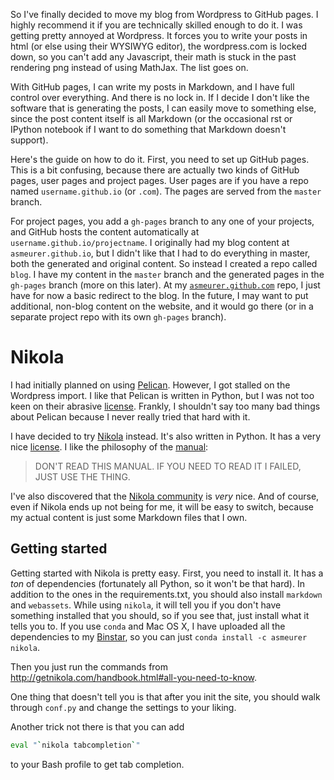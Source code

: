 So I've finally decided to move my blog from Wordpress to GitHub pages.  I
highly recommend it if you are technically skilled enough to do it. I was
getting pretty annoyed at Wordpress. It forces you to write your posts in
html (or else using their WYSIWYG editor), the wordpress.com is locked down,
so you can't add any Javascript, their math is stuck in the past rendering png
instead of using MathJax. The list goes on.

With GitHub pages, I can write my posts in Markdown, and I have full control
over everything. And there is no lock in. If I decide I don't like the
software that is generating the posts, I can easily move to something else,
since the post content itself is all Markdown (or the occasional rst or
IPython notebook if I want to do something that Markdown doesn't support).

Here's the guide on how to do it. First, you need to set up GitHub pages. This
is a bit confusing, because there are actually two kinds of GitHub pages, user
pages and project pages. User pages are if you have a repo named
`username.github.io` (or `.com`). The pages are served from the `master`
branch.

For project pages, you add a `gh-pages` branch to any one of your projects,
and GitHub hosts the content automatically at
`username.github.io/projectname`. I originally had my blog content at
`asmeurer.github.io`, but I didn't like that I had to do everything in master,
both the generated and original content. So instead I created a repo called
`blog`. I have my content in the `master` branch and the generated pages in
the `gh-pages` branch (more on this later). At my
[`asmeurer.github.com`](https://github.com/asmeurer/asmeurer.github.com) repo,
I just have for now a basic redirect to the blog. In the future, I may want to
put additional, non-blog content on the website, and it would go there (or in
a separate project repo with its own `gh-pages` branch).

# Nikola

I had initially planned on using
[Pelican](http://blog.getpelican.com/). However, I got stalled on the
Wordpress import. I like that Pelican is written in Python, but I was not too
keen on their abrasive
[license](https://github.com/getpelican/pelican/blob/master/LICENSE). Frankly,
I shouldn't say too many bad things about Pelican because I never really tried
that hard with it.

I have decided to try [Nikola](http://getnikola.com/) instead. It's also
written in Python. It has a very nice
[license](https://github.com/getnikola/nikola/blob/master/LICENSE.txt). I like
the philosophy of the [manual](http://getnikola.com/handbook.html):

> DON'T READ THIS MANUAL. IF YOU NEED TO READ IT I FAILED, JUST USE THE THING.

I've also discovered that the
[Nikola community](https://groups.google.com/forum/#!forum/nikola-discuss) is
*very* nice. And of course, even if Nikola ends up not being for me, it will
be easy to switch, because my actual content is just some Markdown files that
I own.

## Getting started

Getting started with Nikola is pretty easy. First, you need to install it. It
has a *ton* of dependencies (fortunately all Python, so it won't be that
hard). In addition to the ones in the requirements.txt, you should also
install `markdown` and `webassets`. While using `nikola`, it will tell you if
you don't have something installed that you should, so if you see that, just
install what it tells you to.  If you use `conda` and Mac OS X, I have
uploaded all the dependencies to my [Binstar](https://binstar.org/asmeurer/),
so you can just `conda install -c asmeurer nikola`.

Then you just run the commands from
http://getnikola.com/handbook.html#all-you-need-to-know.

One thing that doesn't tell you is that after you init the site, you should
walk through `conf.py` and change the settings to your liking.

Another trick not there is that you can add

```bash
eval "`nikola tabcompletion`"
```

to your Bash profile to get tab completion.
